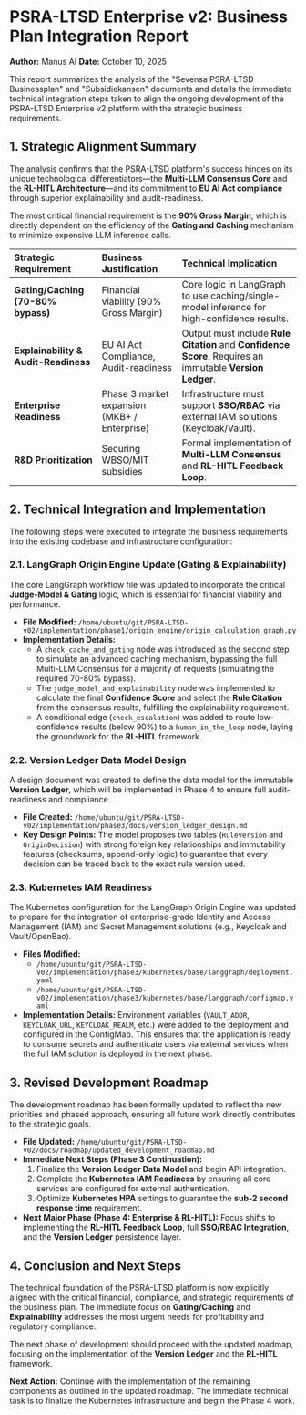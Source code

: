 # PSRA-LTSD Enterprise v2: Business Plan Integration Report

**Author:** Manus AI
**Date:** October 10, 2025

This report summarizes the analysis of the "Sevensa PSRA-LTSD Businessplan" and "Subsidiekansen" documents and details the immediate technical integration steps taken to align the ongoing development of the PSRA-LTSD Enterprise v2 platform with the strategic business requirements.

## 1. Strategic Alignment Summary

The analysis confirms that the PSRA-LTSD platform's success hinges on its unique technological differentiators—the **Multi-LLM Consensus Core** and the **RL-HITL Architecture**—and its commitment to **EU AI Act compliance** through superior explainability and audit-readiness.

The most critical financial requirement is the **90% Gross Margin**, which is directly dependent on the efficiency of the **Gating and Caching** mechanism to minimize expensive LLM inference calls.

| Strategic Requirement | Business Justification | Technical Implication |
| :--- | :--- | :--- |
| **Gating/Caching (70-80% bypass)** | Financial viability (90% Gross Margin) | Core logic in LangGraph to use caching/single-model inference for high-confidence results. |
| **Explainability & Audit-Readiness** | EU AI Act Compliance, Audit-readiness | Output must include **Rule Citation** and **Confidence Score**. Requires an immutable **Version Ledger**. |
| **Enterprise Readiness** | Phase 3 market expansion (MKB+ / Enterprise) | Infrastructure must support **SSO/RBAC** via external IAM solutions (Keycloak/Vault). |
| **R&D Prioritization** | Securing WBSO/MIT subsidies | Formal implementation of **Multi-LLM Consensus** and **RL-HITL Feedback Loop**. |

## 2. Technical Integration and Implementation

The following steps were executed to integrate the business requirements into the existing codebase and infrastructure configuration:

### 2.1. LangGraph Origin Engine Update (Gating & Explainability)

The core LangGraph workflow file was updated to incorporate the critical **Judge-Model & Gating** logic, which is essential for financial viability and performance.

*   **File Modified:** `/home/ubuntu/git/PSRA-LTSD-v02/implementation/phase1/origin_engine/origin_calculation_graph.py`
*   **Implementation Details:**
    *   A `check_cache_and_gating` node was introduced as the second step to simulate an advanced caching mechanism, bypassing the full Multi-LLM Consensus for a majority of requests (simulating the required 70-80% bypass).
    *   The `judge_model_and_explainability` node was implemented to calculate the final **Confidence Score** and select the **Rule Citation** from the consensus results, fulfilling the explainability requirement.
    *   A conditional edge (`check_escalation`) was added to route low-confidence results (below 90%) to a `human_in_the_loop` node, laying the groundwork for the **RL-HITL** framework.

### 2.2. Version Ledger Data Model Design

A design document was created to define the data model for the immutable **Version Ledger**, which will be implemented in Phase 4 to ensure full audit-readiness and compliance.

*   **File Created:** `/home/ubuntu/git/PSRA-LTSD-v02/implementation/phase3/docs/version_ledger_design.md`
*   **Key Design Points:** The model proposes two tables (`RuleVersion` and `OriginDecision`) with strong foreign key relationships and immutability features (checksums, append-only logic) to guarantee that every decision can be traced back to the exact rule version used.

### 2.3. Kubernetes IAM Readiness

The Kubernetes configuration for the LangGraph Origin Engine was updated to prepare for the integration of enterprise-grade Identity and Access Management (IAM) and Secret Management solutions (e.g., Keycloak and Vault/OpenBao).

*   **Files Modified:**
    *   `/home/ubuntu/git/PSRA-LTSD-v02/implementation/phase3/kubernetes/base/langgraph/deployment.yaml`
    *   `/home/ubuntu/git/PSRA-LTSD-v02/implementation/phase3/kubernetes/base/langgraph/configmap.yaml`
*   **Implementation Details:** Environment variables (`VAULT_ADDR`, `KEYCLOAK_URL`, `KEYCLOAK_REALM`, etc.) were added to the deployment and configured in the ConfigMap. This ensures that the application is ready to consume secrets and authenticate users via external services when the full IAM solution is deployed in the next phase.

## 3. Revised Development Roadmap

The development roadmap has been formally updated to reflect the new priorities and phased approach, ensuring all future work directly contributes to the strategic goals.

*   **File Updated:** `/home/ubuntu/git/PSRA-LTSD-v02/docs/roadmap/updated_development_roadmap.md`
*   **Immediate Next Steps (Phase 3 Continuation):**
    1.  Finalize the **Version Ledger Data Model** and begin API integration.
    2.  Complete the **Kubernetes IAM Readiness** by ensuring all core services are configured for external authentication.
    3.  Optimize **Kubernetes HPA** settings to guarantee the **sub-2 second response time** requirement.
*   **Next Major Phase (Phase 4: Enterprise & RL-HITL):** Focus shifts to implementing the **RL-HITL Feedback Loop**, full **SSO/RBAC Integration**, and the **Version Ledger** persistence layer.

## 4. Conclusion and Next Steps

The technical foundation of the PSRA-LTSD platform is now explicitly aligned with the critical financial, compliance, and strategic requirements of the business plan. The immediate focus on **Gating/Caching** and **Explainability** addresses the most urgent needs for profitability and regulatory compliance.

The next phase of development should proceed with the updated roadmap, focusing on the implementation of the **Version Ledger** and the **RL-HITL** framework.

**Next Action:** Continue with the implementation of the remaining components as outlined in the updated roadmap. The immediate technical task is to finalize the Kubernetes infrastructure and begin the Phase 4 work.

